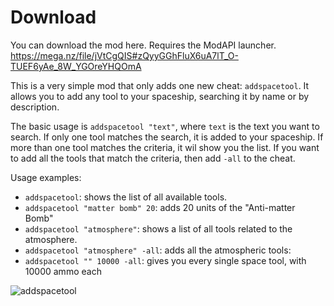 # Download

You can download the mod here. Requires the ModAPI launcher.
https://mega.nz/file/jVtCgQIS#zQyyGGhFluX6uA7lT_O-TUEF6yAe_8W_YGOreYHQOmA

This is a very simple mod that only adds one new cheat: `addspacetool`.
It allows you to add any tool to your spaceship, searching it by name or by description.

The basic usage is `addspacetool "text"`, where `text` is the text you want to search. If only one tool matches the search, it is added to your spaceship. If more than one tool matches the criteria, it wil show you the list. If you want to add all the tools that match the criteria, then add `-all` to the cheat.

Usage examples:
 - `addspacetool`: shows the list of all available tools.
 - `addspacetool "matter bomb" 20`: adds 20 units of the "Anti-matter Bomb"
 - `addspacetool "atmosphere"`: shows a list of all tools related to the atmosphere.
 - `addspacetool "atmosphere" -all`: adds all the atmospheric tools:
 - `addspacetool "" 10000 -all`: gives you every single space tool, with 10000 ammo each

![addspacetool](https://user-images.githubusercontent.com/8646916/129281474-85aabedd-bb94-4dd7-a807-c2a69f910358.gif)
